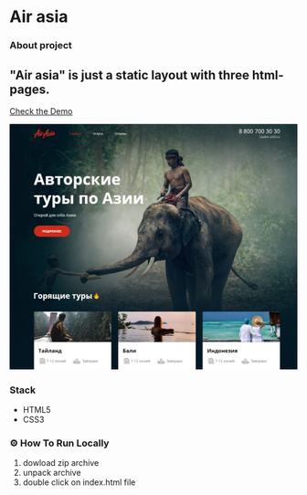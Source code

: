 # Air asia

### About project
"Air asia" is just a static layout with three html-pages. 
---

[Check the Demo](https://external.ink?to=/bentonfraizer.github.io/air-asia/)

<img src="https://github.com/BentonFraizer/air-asia/blob/master/.github/air-asia.png" width="769" />

### Stack 
- HTML5
- CSS3

### ⚙️ How To Run Locally

1. dowload zip archive
2. unpack archive
3. double click on index.html file
